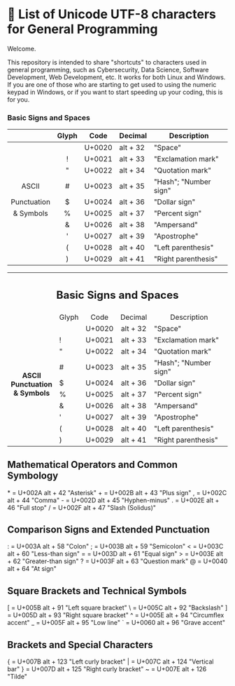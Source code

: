 # 📝 List of Unicode UTF-8 characters for General Programming

Welcome.

This repository is intended to share "shortcuts" to characters used in general programming, such as Cybersecurity, Data Science, Software Development, Web Development, etc. It works for both Linux and Windows.
If you are one of those who are starting to get used to using the numeric keypad in Windows, or if you want to start speeding up your coding, this is for you.

### Basic Signs and Spaces

| |Glyph|Code|Decimal|Description|
|:-:|:-:|:--:|-------|-----------|
|||U+0020|alt + 32|"Space"|
||!|U+0021|alt + 33|"Exclamation mark"|
||"|U+0022|alt + 34|"Quotation mark"|
|ASCII|#|U+0023|alt + 35|"Hash"; "Number sign"|
|Punctuation|$|U+0024|alt + 36|"Dollar sign"|
|& Symbols|%|U+0025|alt + 37|"Percent sign"|
||&|U+0026|alt + 38|"Ampersand"|
||'|U+0027|alt + 39|"Apostrophe"|
||(|U+0028|alt + 40|"Left parenthesis"|
||)|U+0029|alt + 41|"Right parenthesis"|

<html>
    <body>
        <table >
            <tr>
                <td colspan="5" class="sub"> <h2 align="center">Basic Signs and Spaces</h2> </td>
            </tr>
            <tr>                                    <!-- Tabla 1 -->
                <td align="center"></td>
                <td align="center">Glyph</td>
                <td align="center">Code</td>
                <td align="center">Decimal</td>
                <td align="center">Description</td>
            </tr> 
            <tr>                                     <!--   -->
                <td rowspan="10" class="sub"><p align="center"><b>ASCII<br>Punctuation<br>& Symbols</b></p></td>
                <td> </td>
                <td align="center">U+0020</td>
                <td align="center">alt + 32</td>
                <td>"Space"</td>
            </tr>
            <tr>                                     <!-- ! -->
                <td>!</td>
                <td align="center">U+0021</td>
                <td align="center">alt + 33</td>
                <td>"Exclamation mark"</td>
            </tr>
            <tr>                                     <!-- " -->
                <td>"</td>
                <td align="center">U+0022</td>
                <td align="center">alt + 34</td>
                <td>"Quotation mark"</td>
            </tr>
            <tr>                                     <!-- # -->
                <td>#</td>
                <td align="center">U+0023</td>
                <td align="center">alt + 35</td>
                <td>"Hash"; "Number sign"</td>
            </tr>
            <tr>                                     <!-- $ -->
                <td>$</td>
                <td align="center">U+0024</td>
                <td align="center">alt + 36</td>
                <td>"Dollar sign"</td>
            </tr>
            <tr>                                     <!-- % -->
                <td>%</td>
                <td align="center">U+0025</td>
                <td align="center">alt + 37</td>
                <td>"Percent sign"</td>
            </tr>
            <tr>                                     <!-- & -->
                <td>&</td>
                <td align="center">U+0026</td>
                <td align="center">alt + 38</td>
                <td>"Ampersand"</td>
            </tr>
            <tr>                                     <!-- ' -->
                <td>'</td>
                <td align="center">U+0027</td>
                <td align="center">alt + 39</td>
                <td>"Apostrophe"</td>
            </tr>
            <tr>                                     <!-- ( -->
                <td>(</td>
                <td align="center">U+0028</td>
                <td align="center">alt + 40</td>
                <td>"Left parenthesis"</td>
            </tr>
            <tr>                                     <!-- ) -->
                <td>)</td>
                <td align="center">U+0029</td>
                <td align="center">alt + 41</td>
                <td>"Right parenthesis"</td>
            </tr>
        </table>
    </body>
</html>

## Mathematical Operators and Common Symbology


\* = U+002A alt + 42 "Asterisk"
\+ = U+002B alt + 43 "Plus sign"
, = U+002C alt + 44 "Comma"
\- = U+002D alt + 45 "Hyphen-minus"
. = U+002E alt + 46 "Full stop"
/ = U+002F alt + 47 "Slash (Solidus)"


## Comparison Signs and Extended Punctuation


: = U+003A alt + 58 "Colon"
; = U+003B alt + 59 "Semicolon"
< = U+003C alt + 60 "Less-than sign"
= = U+003D alt + 61 "Equal sign"
\> = U+003E alt + 62 "Greater-than sign"
? = U+003F alt + 63 "Question mark"
@ = U+0040 alt + 64 "At sign"


## Square Brackets and Technical Symbols


[ = U+005B alt + 91 "Left square bracket"
\ = U+005C alt + 92 "Backslash"
] = U+005D alt + 93 "Right square bracket"
^ = U+005E alt + 94 "Circumflex accent"
_ = U+005F alt + 95 "Low line"
` = U+0060 alt + 96 "Grave accent"


## Brackets and Special Characters


{ = U+007B alt + 123 "Left curly bracket"
| = U+007C alt + 124 "Vertical bar"
} = U+007D alt + 125 "Right curly bracket"
~ = U+007E alt + 126 "Tilde"

